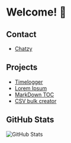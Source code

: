 # Welcome! 👋

## Contact
- [Chatzy](https://www.chatzy.com/34549377663409)

## Projects
- [Timelogger](https://funny-mooncake-1d3837.netlify.app/)
- [Lorem Ipsum](https://thriving-croquembouche-5e0c23.netlify.app)
- [MarkDown TOC](https://dazzling-peony-88b24c.netlify.app)
- [CSV bulk creator](https://tiny-dusk-5f7b1d.netlify.app)
<!--
- [](https://.netlify.app)
- [](https://.netlify.app)
-->
## GitHub Stats
![GitHub Stats](https://github-readme-stats.vercel.app/api?username=imad-majid&show_icons=true&theme=dark)

<!--
## Intro


## Contact Information
- 📧 Email: ...
- 🔗 LinkedIn: ...

## Skills
- ⚙️ Programming Languages: ...
- 🌐 Web Development: ...

## Projects
1. **Project**
   - Desc: ...
   - GitHub Repo: ...
   - Demo: ...

## Trophies
certificates
## Resume/CV
You can view my detailed resume on [LinkedIn](https://www.linkedin.com/in/yourusername/).

## Current Projects
I'm currently working on [mention current projects or future endeavors you're excited about].
-->
